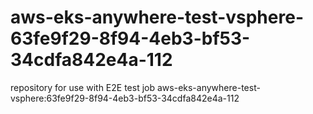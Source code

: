 # aws-eks-anywhere-test-vsphere-63fe9f29-8f94-4eb3-bf53-34cdfa842e4a-112
repository for use with E2E test job aws-eks-anywhere-test-vsphere:63fe9f29-8f94-4eb3-bf53-34cdfa842e4a-112

